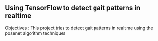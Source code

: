 ## Using TensorFlow to detect gait patterns in realtime
Objectives : This project tries to detect gait patterns in realtime using the posenet algorithm techniques
